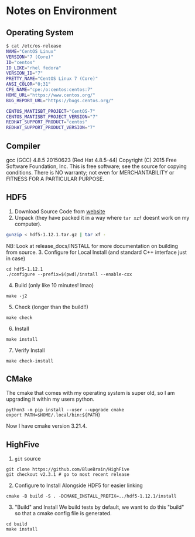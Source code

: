 
# Notes on Environment

## Operating System

```bash
$ cat /etc/os-release
NAME="CentOS Linux"
VERSION="7 (Core)"
ID="centos"
ID_LIKE="rhel fedora"
VERSION_ID="7"
PRETTY_NAME="CentOS Linux 7 (Core)"
ANSI_COLOR="0;31"
CPE_NAME="cpe:/o:centos:centos:7"
HOME_URL="https://www.centos.org/"
BUG_REPORT_URL="https://bugs.centos.org/"

CENTOS_MANTISBT_PROJECT="CentOS-7"
CENTOS_MANTISBT_PROJECT_VERSION="7"
REDHAT_SUPPORT_PRODUCT="centos"
REDHAT_SUPPORT_PRODUCT_VERSION="7"
```

## Compiler
gcc (GCC) 4.8.5 20150623 (Red Hat 4.8.5-44)
Copyright (C) 2015 Free Software Foundation, Inc.
This is free software; see the source for copying conditions.  There is NO
warranty; not even for MERCHANTABILITY or FITNESS FOR A PARTICULAR PURPOSE.

## HDF5

1. Download Source Code from [website](https://www.hdfgroup.org/downloads/hdf5/source-code/#)
2. Unpack (they have packed it in a way where `tar xzf` doesnt work on my computer).
```bash
gunzip < hdf5-1.12.1.tar.gz | tar xf - 
```
NB: Look at release_docs/INSTALL for more documentation on building from source.
3. Configure for Local Install (and standard C++ interface just in case)
```
cd hdf5-1.12.1
./configure --prefix=$(pwd)/install --enable-cxx
```
4. Build (only like 10 minutes! lmao)
```
make -j2
```
5. Check (longer than the build!!)
```
make check
```
6. Install
```
make install
```
7. Verify Install
```
make check-install
```

## CMake
The cmake that comes with my operating system is super old, so I am upgrading it within my users python.
```
python3 -m pip install --user --upgrade cmake
export PATH=$HOME/.local/bin:${PATH}
```
Now I have cmake version 3.21.4.

## HighFive

1. `git` source
```
git clone https://github.com/BlueBrain/HighFive
git checkout v2.3.1 # go to most recent release
```
2. Configure to Install Alongside HDF5 for easier linking
```
cmake -B build -S . -DCMAKE_INSTALL_PREFIX=../hdf5-1.12.1/install
```
3. "Build" and Install
We build tests by default, we want to do this "build" so that a cmake config file is generated.
```
cd build
make install
```

